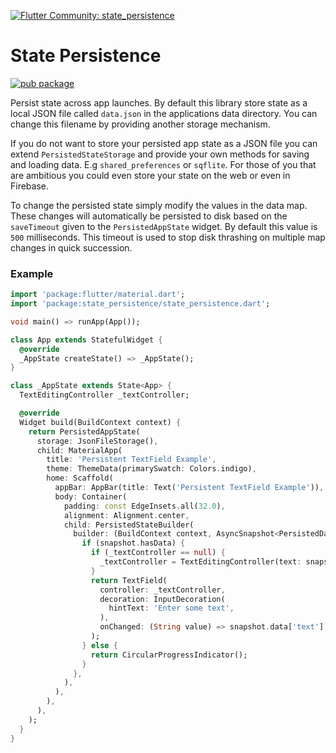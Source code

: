 [![Flutter Community: state_persistence](https://fluttercommunity.dev/_github/header/state_persistence)](https://github.com/fluttercommunity/community)

# State Persistence

[![pub package](https://img.shields.io/pub/v/state_persistence.svg)](https://pub.dartlang.org/packages/state_persistence)

Persist state across app launches. By default this library store 
state as a local JSON file called `data.json` in the applications
data directory. You can change this filename by providing another
storage mechanism.

If you do not want to store your persisted app state as a JSON 
file you can extend `PersistedStateStorage` and provide your own 
methods for saving and loading data. E.g `shared_preferences` or 
`sqflite`. For those of you that are ambitious you could even 
store your state on the web or even in Firebase.

To change the persisted state simply modify the values in the 
data map. These changes will automatically be persisted to disk
based on the `saveTimeout` given to the `PersistedAppState` widget.
By default this value is `500` milliseconds. This timeout is used
to stop disk thrashing on multiple map changes in quick succession.  

### Example

```dart
import 'package:flutter/material.dart';
import 'package:state_persistence/state_persistence.dart';

void main() => runApp(App());

class App extends StatefulWidget {
  @override
  _AppState createState() => _AppState();
}

class _AppState extends State<App> {
  TextEditingController _textController;

  @override
  Widget build(BuildContext context) {
    return PersistedAppState(
      storage: JsonFileStorage(),
      child: MaterialApp(
        title: 'Persistent TextField Example',
        theme: ThemeData(primarySwatch: Colors.indigo),
        home: Scaffold(
          appBar: AppBar(title: Text('Persistent TextField Example')),
          body: Container(
            padding: const EdgeInsets.all(32.0),
            alignment: Alignment.center,
            child: PersistedStateBuilder(
              builder: (BuildContext context, AsyncSnapshot<PersistedData> snapshot) {
                if (snapshot.hasData) {
                  if (_textController == null) {
                    _textController = TextEditingController(text: snapshot.data['text'] ?? '');
                  }
                  return TextField(
                    controller: _textController,
                    decoration: InputDecoration(
                      hintText: 'Enter some text',
                    ),
                    onChanged: (String value) => snapshot.data['text'] = value,
                  );
                } else {
                  return CircularProgressIndicator();
                }
              },
            ),
          ),
        ),
      ),
    );
  }
}
```
